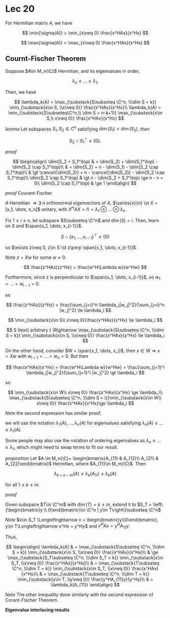 # Lec 20
For Hermitian matrix $A$, we have

$$
\min{\sigma(A)} = \min_{x\neq 0} \frac{x^HAx}{x^Hx}
$$

$$
\max{\sigma(A)} = \max_{x\neq 0} \frac{x^HAx}{x^Hx}
$$

## Cournt-Fischer Theorem

Suppose $A\in M_n(\C)$ Hermitian, and its eigenvalues in order,

$$
\lambda_n \le\dots \le\lambda_1,
$$


Then, we have

$$
\lambda_k(A) = \max_{\substack{S\subseteq \C^n, \\\dim S = k}} \min_{\substack{x\in S, \\x\neq 0}} \frac{x^HAx}{x^Hx}\\
\lambda_k(A) = \min_{\substack{S\subseteq\C^n,\\ \dim S = n-k+1}} \max_{\substack{x\in S,\\ x\neq 0}} \frac{x^HAx}{x^Hx}
$$

*lemma*
Let subspaces $S_1, S_2 \in C^n$ satisfying $\dim(S_1)\lt \dim(S_2)$, then 

$$
S_2 \cap S_1^\top \neq \{0\}.
$$

*proof*

$$
\begin{align}
    \dim(S_2 + S_1^\top) & = \dim(S_2) + \dim(S_1^\top) - \dim(S_2 \cap S_1^\top)\\
    & = \dim(S_2) + n - \dim(S_1) - \dim(S_2 \cap S_1^\top)\\
    & \gt \cancel{\dim(S_2)} + n - \cancel{\dim(S_2)} - \dim(S_2 \cap S_1^\top)\\
    \dim(S_2 \cap S_1^\top) & \gt n - \dim(S_2 + S_1^\top) \ge n - n = 0\\
    \dim(S_2 \cap S_1^\top) & \ge 1
\end{align}
$$


*proof* Courant-Fischer

$A$ Hermitian $\Rightarrow \exists$ $n$ orthonormal eigenvectors of $A$, $\series{x}{n} \st X = [x_1, \dots, x_n]$ unitary, with $X^HAX = \Lambda = \lambda_1\oplus \dots \oplus \lambda_n$.

Fix $1\le i\le n$, let subspace $S\subseteq \C^n$ and $\dim(S) = i$. Then, learn on $S$ and $\span{x_1, \dots, x_{i-1}}$.

$$
S\cap\{x_1, \dots, x_{i-1}\}^\top \neq \{0\}
$$

so $\exists z\neq 0, z\in S \st z\perp \span{x_1, \dots, x_{i-1}}$ .

Note $z = Xw$ for some $w\neq 0$. 

$$
\frac{z^HAz}{z^Hz} = \frac{w^H\Lambda w}{w^Hw}
$$

Furthermore, since z is perpendicular to $\span{x_1, \dots, x_{i-1}}$, so $w_1 = \dots = w_{i-1} = 0$. 

so

$$
\frac{z^HAz}{z^Hz} = \frac{\sum_{j=i}^n \lambda_j|w_j|^2}{\sum_{j=i}^n |w_j|^2} \le \lambda_i
$$

$$
\min_{\substack{x\in S\\ x\neq 0}}\frac{x^HAx}{x^Hx} \le \lambda_i
$$

$$
S \text{ arbitrary } \Rightarrow \max_{\substack{S\subseteq \C^n, \\\dim S = k}} \min_{\substack{x\in S, \\x\neq 0}} \frac{x^HAx}{x^Hx} \le \lambda_i
$$

On the other hand, consider $W = \span{x_1, \dots, x_i}$, then $x\in W \Rightarrow x = Xw$ with $w_{i+1} = \dots = w_n = 0$. But then

$$
\frac{x^HAx}{x^Hx} = \frac{w^H\Lambda w}{w^Hw} = \frac{\sum_{j=1}^i \lambda_j|w_j|^2}{\sum_{j=1}^i |w_j|^2} \gt \lambda_i
$$

so 

$$
\min_{\substack{x\in W\\ x\neq 0}} \frac{x^HAx}{x^Hx} \ge \lambda_i\\
\max_{\substack{S\subseteq \C^n, \\\dim S = i}}\min_{\substack{x\in W\\ x\neq 0}} \frac{x^HAx}{x^Hx}\ge \lambda_i
$$

*Note* the second expression has similar proof.


we will use the notation $\lambda_1(A), \dots, \lambda_n(A)$ for eigenvalues satisfying $\lambda_n(A) \le \dots \le \lambda_1(A)$.

Some people may also use the notation of ordering eigenvalues as $\lambda_n\ge \dots \ge \lambda_1$, which might need to swap terms to fit our result.

*proposition*
Let $A \in M_n(\C)= \begin{bmatrix}A_{11} & A_{12}\\ A_{21} & A_{22}\end{bmatrix}$ Hermitian, where $A_{11}\in M_m(\C)$. Then 

$$
\lambda_{k+n-m}(A) \le \lambda_k(A_{11}) \le \lambda_k(A)
$$

for all $1\le k\le m$.

*proof*

Given subspace $T\in \C^m$ with $\dim(T) = k\le m$, extend it to $S_T = \left\{\begin{bmatrix}y \\ 0\end{bmatrix}\in \C^n | y\in T\right\}\subseteq \C^n$



*Note*
$x\in S_T \Longleftrightarrow x = \begin{bmatrix}y\\0\end{bmatrix},  y\in T\Longleftrightarrow x^Hx = y^Hy$ and $x^HAx = y^HA_{11}y$.

Thus,

$$
\begin{align}
    \lambda_k(A) & = \max_{\substack{S\subseteq \C^n, \\\dim S = k}} \min_{\substack{x\in S, \\x\neq 0}} \frac{x^HAx}{x^Hx}\\
    & \ge \max_{\substack{S_T\subseteq \C^n, \\\dim S_T = k}} \min_{\substack{x\in S_T, \\x\neq 0}} \frac{x^HAx}{x^Hx}\\
    & = \max_{\substack{T\subseteq \C^n, \\\dim T = k}} \min_{\substack{x\in S_T, \\x\neq 0}} \frac{x^HAx}{x^Hx}\\
    & = \max_{\substack{T\subseteq \C^n, \\\dim T = k}} \min_{\substack{y\in T, \\y\neq 0}} \frac{y^HA_{11}y}{y^Hy}\\
    & = \lambda_k(A_{11})
\end{align}
$$

*Note*
The other inequality done similarly with the second expression of Corant-Fischer Theorem.


**Eigenvalue interlacing results**

